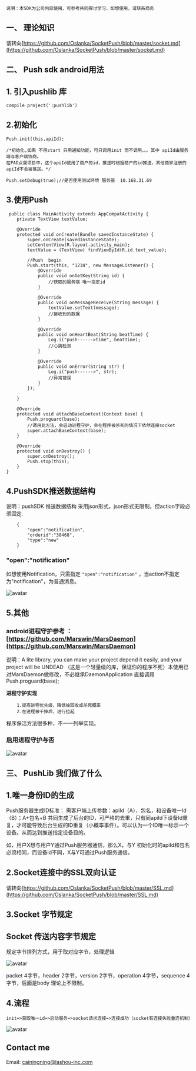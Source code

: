     说明：本SDK为公司内部使用，可参考共同探讨学习，如想使用，请联系商务 
## 一、     理论知识  ##

请转向[https://github.com/Oslanka/SocketPush/blob/master/socket.md](https://github.com/Oslanka/SocketPush/blob/master/socket.md)

## 二、            Push sdk android用法  ##
## 1. 引入pushlib 库 ##
    compile project(':pushlib')
## 2.初始化 ##
    Push.init(this,apiId);

    /*初始化,如果 不用start 只用通知功能，可只调用init 而不调用。。。其中 apiId由服务端与客户端协商。
    在PAD点餐项目中，这个apiId使用了商户的id，推送时根据商户的id推送，其他商家注册的apiId不会被推送。*/

    Push.setDebug(true);//是否使用测试环境 服务器  10.168.31.69
## 3.使用Push ##
     public class MainActivity extends AppCompatActivity {
    	private TextView textValue;

	    @Override
	    protected void onCreate(Bundle savedInstanceState) {
	        super.onCreate(savedInstanceState);
	        setContentView(R.layout.activity_main);
	        textValue = (TextView) findViewById(R.id.text_value);

			//Push  begin 
	        Push.start(this, "1234", new MessageListener() {
	            @Override
	            public void onGetKey(String id) {
					//获取的服务端 唯一指定id
	            }
					
	            @Override
	            public void onMessageReceive(String message) {
	                textValue.setText(message);
    				//接收到的数据
	            }
	
	            @Override
	            public void onHeartBeat(String beatTime) {
	                Log.i("push------>time", beatTime);
    				//心跳检测
	            }
	
	            @Override
	            public void onError(String str) {
	                Log.i("push------>", str);
    				//异常错误
	            }
	        });
	
	    }

		@Override
	    protected void attachBaseContext(Context base) {
	        Push.proguard(base);
    		//调用此方法，会启动进程守护，会在程序被杀死的情况下依然连接socket
	        super.attachBaseContext(base);
	    }

	    @Override
	    protected void onDestroy() {
	        super.onDestroy();
	        Push.stop(this);
	    }
    }
## 4.PushSDK推送数据结构 ##
   说明：pushSDK 推送数据结构 采用json形式，json形式无限制，但action字段必须固定.

	    {
		    "open":"notification",
		    "orderid":"38468",
		    "type":"new"
	    }
### "open":"notification" ###
   如想使用Notification，只需指定
 `"open":"notification"`
，当action不指定为"notification"，为普通消息。

![avatar](https://github.com/Oslanka/SocketPush/blob/master/notification.gif)
## 5.其他 ##
### android进程守护参考 ：[https://github.com/Marswin/MarsDaemon](https://github.com/Marswin/MarsDaemon)

   说明：A lite library, you can make your project depend it easily, and your project will be UNDEAD
   （这是一个轻量级的库，保证你的程序不死）本使用已对MarsDaemon做修改，不必继承DaemonApplication
   直接调用 Push.proguard(base);

**进程守护实现**

        1.提高进程优先级，降低被回收或杀死概率
    	2.在进程被干掉后，进行拉起

   程序保活方法很多种，不一一列举实现。

### 启用进程守护与否 ###

![avatar](https://github.com/Oslanka/SocketPush/blob/master/proguard.gif)
   
## 三、            PushLib 我们做了什么  ##
	
## 1.唯一身份ID的生成 ##

Push服务器生成ID标准：
需客户端上传参数：apiId（A），包名，和设备唯一Id（B）；A+包名+B 共同生成了后台的ID，可严格的去重，只有同apiId下设备Id重复，才可能导致后台生成的ID重复（小概率事件）。可以认为一个ID唯一标示一个设备。从而达到推送指定设备目的。

如，用户X想与用户Y通过Push服务器通信，那么X，与Y 初始化时的apiId和包名必须相同，而设备id不同，X与Y可通过Push服务通信。 



## 2.Socket连接中的SSL双向认证 ##

请转向[https://github.com/Oslanka/SocketPush/blob/master/SSL.md](https://github.com/Oslanka/SocketPush/blob/master/SSL.md)

## 3.Socket 字节规定 ##
## Socket 传送内容字节规定 ##

规定字节排列方式，用于取对应字节，处理逻辑

![avatar](https://github.com/Oslanka/SocketPush/blob/master/byte.png)

packet 4字节，header 2字节，version 2字节，operation 4字节，sequence 4 字节，后面是body 理论上不限制。


## 4.流程 ##
    init=>获取唯一id=>启动服务=>socket请求连接=>连接成功（socket有连接失败重连机制）

![avatar](https://github.com/Oslanka/SocketPush/blob/master/liuchengtu.png)

##  Contact me  ##

Email: [cainingning@lashou-inc.com](cainingning@lashou-inc.com)